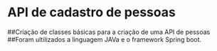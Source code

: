 ﻿# API de cadastro de pessoas
##Criação de classes básicas para a criação de uma API de pessoas
##Foram ultilizados a linguagem JAVa e o framework Spring boot.

